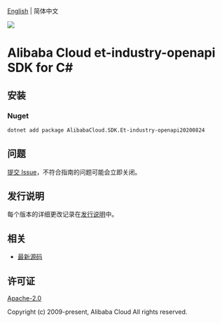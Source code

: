 [English](README.md) | 简体中文

![](https://aliyunsdk-pages.alicdn.com/icons/AlibabaCloud.svg)

# Alibaba Cloud et-industry-openapi SDK for C#

## 安装

### Nuget

```bash
dotnet add package AlibabaCloud.SDK.Et-industry-openapi20200824
```

## 问题

[提交 Issue](https://github.com/aliyun/alibabacloud-csharp-sdk/issues/new)，不符合指南的问题可能会立即关闭。

## 发行说明

每个版本的详细更改记录在[发行说明](./ChangeLog.md)中。

## 相关

* [最新源码](https://github.com/aliyun/alibabacloud-csharp-sdk/)

## 许可证

[Apache-2.0](http://www.apache.org/licenses/LICENSE-2.0)

Copyright (c) 2009-present, Alibaba Cloud All rights reserved.
